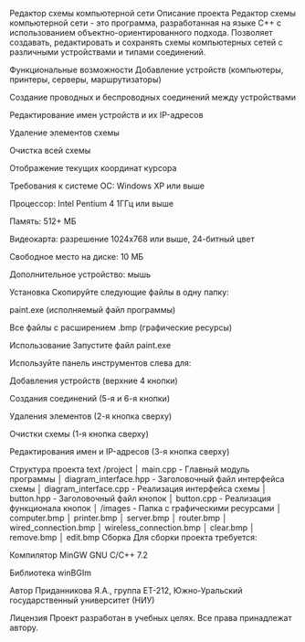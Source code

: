 Редактор схемы компьютерной сети
Описание проекта
Редактор схемы компьютерной сети - это программа, разработанная на языке C++ с использованием объектно-ориентированного подхода. Позволяет создавать, редактировать и сохранять схемы компьютерных сетей с различными устройствами и типами соединений.

Функциональные возможности
Добавление устройств (компьютеры, принтеры, серверы, маршрутизаторы)

Создание проводных и беспроводных соединений между устройствами

Редактирование имен устройств и их IP-адресов

Удаление элементов схемы

Очистка всей схемы

Отображение текущих координат курсора

Требования к системе
ОС: Windows XP или выше

Процессор: Intel Pentium 4 1ГГц или выше

Память: 512+ МБ

Видеокарта: разрешение 1024x768 или выше, 24-битный цвет

Свободное место на диске: 10 МБ

Дополнительное устройство: мышь

Установка
Скопируйте следующие файлы в одну папку:

paint.exe (исполняемый файл программы)

Все файлы с расширением .bmp (графические ресурсы)

Использование
Запустите файл paint.exe

Используйте панель инструментов слева для:

Добавления устройств (верхние 4 кнопки)

Создания соединений (5-я и 6-я кнопки)

Удаления элементов (2-я кнопка сверху)

Очистки схемы (1-я кнопка сверху)

Редактирования имен и IP-адресов (3-я кнопка сверху)

Структура проекта
text
/project
│   main.cpp                - Главный модуль программы
│   diagram_interface.hpp   - Заголовочный файл интерфейса схемы
│   diagram_interface.cpp   - Реализация интерфейса схемы
│   button.hpp              - Заголовочный файл кнопок
│   button.cpp              - Реализация функционала кнопок
│   /images                 - Папка с графическими ресурсами
│       computer.bmp
│       printer.bmp
│       server.bmp
│       router.bmp
│       wired_connection.bmp
│       wireless_connection.bmp
│       clear.bmp
│       remove.bmp
│       edit.bmp
Сборка
Для сборки проекта требуется:

Компилятор MinGW GNU C/C++ 7.2

Библиотека winBGIm

Автор
Приданникова Я.А., группа ЕТ-212, Южно-Уральский государственный университет (НИУ)

Лицензия
Проект разработан в учебных целях. Все права принадлежат автору.
